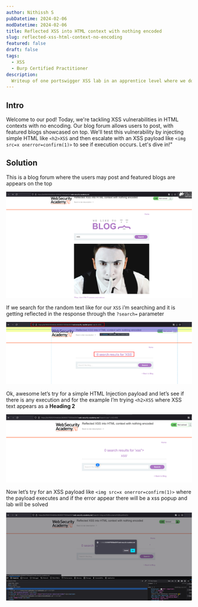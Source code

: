 ```yaml
---
author: Nithissh S
pubDatetime: 2024-02-06
modDatetime: 2024-02-06
title: Reflected XSS into HTML context with nothing encoded
slug: reflected-xss-html-context-no-encoding
featured: false
draft: false
tags:
  - XSS
  - Burp Certified Practitioner
description:
  Writeup of one portswigger XSS lab in an apprentice level where we don't need any encoding but with a simple XSS payload
---
```


## Intro

Welcome to our pod! Today, we're tackling XSS vulnerabilities in HTML contexts with no encoding. Our blog forum allows users to post, with featured blogs showcased on top. We'll test this vulnerability by injecting simple HTML like `<h2>XSS` and then escalate with an XSS payload like `<img src=x onerror=confirm(1)>` to see if execution occurs. Let's dive in!"

## Solution

This is a blog forum where the users may post and featured blogs are appears on the top 

![](../../assets/images/portswigger/XSS/apprentice/xss-1.png)


If we search for the random text like for our `XSS`  i’m searching and it is getting reflected in the response through the `?search=`  parameter 


![](../../assets/images/portswigger/XSS/apprentice/xss-2.png)


Ok, awesome let’s try for a simple HTML Injection payload and let’s see if there is any execution and for the example I’m trying `<h2>XSS`  where XSS text appears as a **Heading 2**


![](../../assets/images/portswigger/XSS/apprentice/xss-3.png)


Now let’s try for an XSS payload like `<img src=x onerror=confirm(1)>`  where the payload executes and if the error appear there will be a xss popup and lab will be solved 


![](../../assets/images/portswigger/XSS/apprentice/xss-4.png)